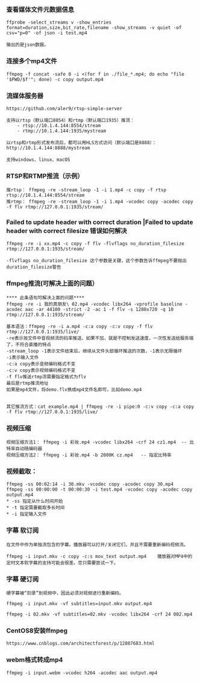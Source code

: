### 查看媒体文件元数据信息
````
ffprobe -select_streams v -show_entries format=duration,size,bit_rate,filename -show_streams -v quiet -of csv="p=0" -of json -i test.mp4

输出的是json数据。
````

### 连接多个mp4文件
````
ffmpeg -f concat -safe 0 -i <(for f in ./file_*.mp4; do echo "file '$PWD/$f'"; done) -c copy output.mp4
````

### 流媒体服务器
````
https://github.com/aler9/rtsp-simple-server

支持以rtsp（默认端口8854）和rtmp（默认端口1935）推流：
    - rtsp://10.1.4.144:8554/stream
    - rtmp://10.1.4.144:1935/mystream

以rtsp和rtmp形式发布流后，都可以用HLS方式访问（默认端口是8888）：http://10.1.4.144:8888/mystream

支持windows、linux、macOS

````

### RTSP和RTMP推流（示例）
````
推rtsp： ffmpeg -re -stream_loop -1 -i 1.mp4 -c copy -f rtsp rtsp://10.1.4.144:8554/stream
推rtmp： ffmpeg -re -stream_loop -1 -i 1.mp4 -vcodec copy -acodec copy -f flv rtmp://127.0.0.1:1935/stream/

````

### Failed to update header with correct duration |Failed to update header with correct filesize 错误如何解决
````
ffmpeg -re -i xx.mp4 -c copy -f flv -flvflags no_duration_filesize rtmp://127.0.0.1:1935/stream/

-flvflags no_duration_filesize 这个参数是关键，这个参数告诉ffmpeg不要抛出duration_filesize警告
````
### ffmpeg推流(可解决上面的问题）
````
**** 此条语句可解决上面的问题****
ffmpeg -re -i 我的真朋友\ 02.mp4 -vcodec libx264 -vprofile baseline -acodec aac -ar 44100 -strict -2 -ac 1 -f flv -s 1280x720 -q 10 rtmp://127.0.0.1:1935/stream/

基本语法：ffmpeg -re -i a.mp4 -c:a copy -c:v copy -f flv rtmp://127.0.0.1:1935/live/
-re表示按文件中音视频流的码率推送，如果不加，就是不控制发送速度，一次性发送给服务端了，不符合直播的特点
-stream_loop -1表示文件结束后，继续从文件头部循环推送的次数，-1表示无限循环
-i表示输入文件
-c:a copy表示音频编码格式不变
-c:v copy表示视频编码格式不变
-f flv推送rtmp流需要指定格式为flv
最后是rtmp推流地址
如果是mp4文件，将demo.flv换成mp4文件名即可，比如demo.mp4


其它推流方式：cat example.mp4 | ffmpeg -re -i pipe:0 -c:v copy -c:a copy -f flv rtmp://127.0.0.1:1935/live/
````


### 视频压缩
````
视频压缩方法1： ffmpeg -i 彩妆.mp4 -vcodec libx264 -crf 24 cz1.mp4  -- 比特率自动随编码器
视频压缩方法2： ffmpeg -i 彩妆.mp4 -b 2000K cz.mp4   -- 指定比特率
````

### 视频截取： 
````
ffmpeg -ss 00:02:14 -i 30.mkv -vcodec copy -acodec copy 30.mp4
ffmpeg -ss 00:00:00 -t 00:00:30 -i test.mp4 -vcodec copy -acodec copy output.mp4
* -ss 指定从什么时间开始
* -t 指定需要截取多长时间
* -i 指定输入文件
````

### 字幕 软订阅
````
在文件中作为单独流包含的字幕。播放器可以打开/关闭它们，并且不需要重新编码视频流。

ffmpeg -i input.mkv -c copy -c:s mov_text output.mp4    播放器对MP4中的定时文本软字幕的支持可能会很差。您只需要尝试一下。
````

### 字幕 硬订阅
````
硬字幕被“刻录”到视频中，因此必须对视频进行重新编码。

ffmpeg -i input.mkv -vf subtitles=input.mkv output.mp4

ffmpeg -i 02.mkv -vf subtitles=02.mkv -vcodec libx264 -crf 24 002.mp4
````

### CentOS8安装ffmpeg
````
https://www.cnblogs.com/architectforest/p/12807683.html
````

### webm格式转成mp4
````
ffmpeg -i input.webm -vcodec h264 -acodec aac output.mp4
````
